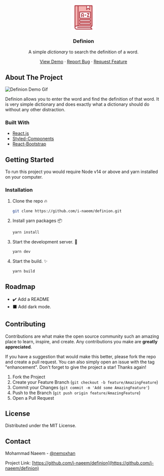 <!-- PROJECT LOGO -->
<br />
<div align="center">

<a href="https://github.com/i-naeem/definion">
<img src="public/assets/favicon.ico" alt="Logo" width="80" height="80">
</a>
<h3 align="center">Definion</h3>
<p align="center">
A simple <em> dictionary </em> to search the definition of a word.
<br />

<a href="https://definion.netlify.app/">View Demo</a>
·
<a href="https://github.com/i-naeem/definion/issues">Report Bug</a>
·
<a href="https://github.com/i-naeem/definion/issues">Request Feature</a>
</p>

</div>

<!-- ABOUT THE PROJECT -->

## About The Project

![Definion Demo Gif](src/images/sample.gif)

Definion allows you to enter the word and find the definition of that word. It is very simple dictionary and does exactly what a dictionary should do without any other distraction.

### Built With

- [React.js](https://reactjs.org/)
- [Styled-Components](https://styled-components.com/)
- [React-Bootstrap](https://react-bootstrap.github.io/)

<!-- GETTING STARTED -->

## Getting Started

To run this project you would require Node v14 or above and yarn installed on your computer.

### Installation

1. Clone the repo :fire:

   ```sh
   git clone https://github.com/i-naeem/definion.git
   ```

2. Install yarn packages :package:

   ```sh
   yarn install
   ```

3. Start the development server. :hammer:

   ```sh
   yarn dev
   ```

4. Start the build. :sparkles:

    ```sh
    yarn build
    ```

<!-- ROADMAP -->

## Roadmap

- :heavy_check_mark: Add a README
- :black_large_square: Add dark mode.

<!-- CONTRIBUTING -->

## Contributing

Contributions are what make the open source community such an amazing place to learn, inspire, and create. Any contributions you make are **greatly appreciated**.

If you have a suggestion that would make this better, please fork the repo and create a pull request. You can also simply open an issue with the tag "enhancement".
Don't forget to give the project a star! Thanks again!

1. Fork the Project
2. Create your Feature Branch (`git checkout -b feature/AmazingFeature`)
3. Commit your Changes (`git commit -m 'Add some AmazingFeature'`)
4. Push to the Branch (`git push origin feature/AmazingFeature`)
5. Open a Pull Request

<!-- LICENSE -->

## License

Distributed under the MIT License.

<!-- CONTACT -->

## Contact

Mohammad Naeem - [@nemoxhan](https://twitter.com/nemoxhan)

Project Link: [https://github.com/i-naeem/definion](https://github.com/i-naeem/definion)
